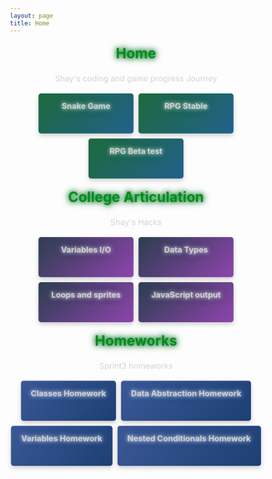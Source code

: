 ```yaml
---
layout: page
title: Home
---
```


<h2 class="home-heading">Home</h2>
<p class="home-description">Shay's coding and game progress Journey</p>

<div class="button-container">
    <a href="{{ site.baseurl }}/snakegame/" class="glow-button">
        Snake Game
        <span class="glow-effect"></span>
    </a>
    <a href="{{ site.baseurl }}/rpg/" class="glow-button">
        RPG Stable
        <span class="glow-effect"></span>
    </a>
    <a href="{{ site.baseurl }}/rpg0x/" class="glow-button">
        RPG Beta test
        <span class="glow-effect"></span>
    </a>
</div>

<h2 class="placeholder-heading">College Articulation</h2>
<p class="placeholder-description">Shay's Hacks</p>

<div class="button-container">
    <a href="{{ site.baseurl }}/csse/javascript/fundamentals/variables" class="glow-button-blue-purple">
        Variables I/O
        <span class="glow-effect"></span>
    </a>
    <a href="{{ site.baseurl }}/csse/javascript/fundamentals/data-types/" class="glow-button-blue-purple">
        Data Types
        <span class="glow-effect"></span>
    </a>
    <a href="{{ site.baseurl }}/csse/javascript/fundamentals/for-loops/" class="glow-button-blue-purple">
        Loops and sprites
        <span class="glow-effect"></span>
    </a>
    <a href="{{ site.baseurl }}/javascript/2024/09/15/javascript_output_objects_IPYNB_2_.html" class="glow-button-blue-purple">
        JavaScript output
        <span class="glow-effect"></span>
    </a>
</div>


<h2 class="placeholder-heading">Homeworks</h2>
<p class="placeholder-description">Sprint3 homeworks</p>

<div class="button-container">
    <a href="{{ site.baseurl }}/2024/11/04/classes-hw_IPYNB_2_.html" class="glow-button-darkblue">
        Classes Homework
        <span class="glow-effect"></span>
    </a>
    <a href="{{ site.baseurl }}/csse/javascript/fundamentals/data-abstraction-homework" class="glow-button-darkblue">
        Data Abstraction Homework
        <span class="glow-effect"></span>
    </a>
    <a href="{{ site.baseurl }}/2024/10/28/variables_hw_IPYNB_2_.html" class="glow-button-darkblue">
        Variables Homework
        <span class="glow-effect"></span>
    </a>
    <a href="{{ site.baseurl }}/nestedconditionals_hw/" class="glow-button-darkblue">
        Nested Conditionals Homework
        <span class="glow-effect"></span>
    </a>
</div>

<style>
    .home-heading {
        text-align: center;
        font-size: 28px;
        font-weight: bold;
        margin-top: 20px;
        color: #008a1d;
        text-shadow: 0 0 10px #008a1d, 0 0 15px #1D6A3D;
    }

    .home-description {
        text-align: center;
        color: #D3D3D3;
        font-size: 16px;
        margin-top: 10px;
        margin-bottom: 20px;
    }

    .placeholder-heading {
        text-align: center;
        font-size: 28px;
        font-weight: bold;
        margin-top: 20px;
        color: #008a1d;
        text-shadow: 0 0 10px #008a1d, 0 0 15px #1D6A3D;
    }

    .placeholder-description {
        text-align: center;
        color: #D3D3D3;
        font-size: 16px;
        margin-top: 10px;
        margin-bottom: 20px;
    }

    .button-container {
        display: flex;
        justify-content: center;
        gap: 10px;
        flex-wrap: wrap;
    }

    .glow-button {
        display: inline-block;
        background: linear-gradient(135deg, #1D6A3D, #21618C);
        padding: 15px 20px;
        border-radius: 5px;
        font-weight: bold;
        font-size: 16px;
        text-align: center;
        position: relative;
        text-decoration: none;
        box-shadow: 0 4px 10px rgba(0, 0, 0, 0.2);
        transition: transform 0.3s, box-shadow 0.3s;
        text-shadow: 0 0 8px #FFF, 0 0 16px #1D6A3D;
        overflow: hidden;
        min-width: 150px;
        height: 50px;
        color: #D3D3D3;
    }

    .glow-button:link, .glow-button:visited, .glow-button:active, .glow-button:hover {
        color: #D3D3D3 !important;
        text-decoration: none !important;
    }

    .glow-button:hover {
        transform: translateY(-4px);
        box-shadow: 0 8px 20px rgba(0, 0, 0, 0.4);
    }

    .glow-effect {
        position: absolute;
        top: 0;
        left: 0;
        width: 100%;
        height: 100%;
        border-radius: 5px;
        background: rgba(255, 255, 255, 0.1);
        opacity: 0;
        transition: opacity 0.3s;
    }

    .glow-button:hover .glow-effect {
        opacity: 1;
    }

    .glow-button-blue-purple {
        display: inline-block;
        background: linear-gradient(135deg, #2C3E50, #8E44AD);
        padding: 15px 20px;
        border-radius: 5px;
        font-weight: bold;
        font-size: 16px;
        text-align: center;
        position: relative;
        text-decoration: none;
        box-shadow: 0 4px 10px rgba(0, 0, 0, 0.2);
        transition: transform 0.3s, box-shadow 0.3s;
        text-shadow: 0 0 8px #FFF, 0 0 16px #2C3E50;
        overflow: hidden;
        min-width: 150px;
        height: 50px;
        color: #D3D3D3;
    }

    .glow-button-blue-purple:link, .glow-button-blue-purple:visited, .glow-button-blue-purple:active, .glow-button-blue-purple:hover {
        color: #D3D3D3 !important;
        text-decoration: none !important;
    }

    .glow-button-blue-purple:hover {
        transform: translateY(-4px);
        box-shadow: 0 8px 20px rgba(0, 0, 0, 0.4);
    }

    .glow-button-blue-purple:hover .glow-effect {
        opacity: 1;
    }

    .glow-button-darkblue {
        display: inline-block;
        background: linear-gradient(135deg, #3B5998, #1D3F72);
        padding: 15px 20px;
        border-radius: 5px;
        font-weight: bold;
        font-size: 16px;
        text-align: center;
        position: relative;
        text-decoration: none;
        box-shadow: 0 4px 10px rgba(0, 0, 0, 0.2);
        transition: transform 0.3s, box-shadow 0.3s;
        text-shadow: 0 0 8px #FFF, 0 0 16px #3B5998;
        overflow: hidden;
        min-width: 150px;
        height: 50px;
        color: #D3D3D3;
    }

    .glow-button-darkblue:link, .glow-button-darkblue:visited, .glow-button-darkblue:active, .glow-button-darkblue:hover {
        color: #D3D3D3 !important;
        text-decoration: none !important;
    }

    .glow-button-darkblue:hover {
        transform: translateY(-4px);
        box-shadow: 0 8px 20px rgba(0, 0, 0, 0.4);
    }

    .glow-button-darkblue:hover .glow-effect {
        opacity: 1;
    }
</style>
